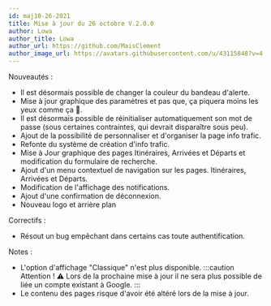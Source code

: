 ```yaml
---
id: maj10-26-2021
title: Mise à jour du 26 octobre V.2.0.0
author: Lowa
author_title: Lowa
author_url: https://github.com/MaisClement
author_image_url: https://avatars.githubusercontent.com/u/43115848?v=4
---
```

Nouveautés :
- Il est désormais possible de changer la couleur du bandeau d'alerte. 
- Mise à jour graphique des paramètres et pas que, ça piquera moins les yeux comme ça 👀. 
- Il est désormais possible de réinitialiser automatiquement son mot de passe (sous certaines contraintes, qui devrait disparaître sous peu). 
- Ajout de la possibilité de personnaliser et d'organiser la page info trafic.
- Refonte du système de création d'info trafic. 
- Mise à Jour graphique des pages Itinéraires, Arrivées et Départs et modification du formulaire de recherche. 
- Ajout d'un menu contextuel de navigation sur les pages. Itinéraires, Arrivées et Départs.
- Modification de l'affichage des notifications. 
- Ajout d'une confirmation de déconnexion. 
- Nouveau logo et arrière plan

Correctifs :
- Résout un bug empêchant dans certains cas toute authentification.

Notes :
- L'option d'affichage "Classique" n'est plus disponible.
:::caution Attention !
⚠️ Lors de la prochaine mise à jour il ne sera plus possible de liée un compte existant à Google.
:::
- Le contenu des pages risque d'avoir été altéré lors de la mise à jour. 
